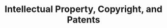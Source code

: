 ---
permalink: /modules/policy/copyright/
title: Intellectual Property, Copyright, and Patents
readings:
    - title: "Intellectual Property for CS Students"
      author: "CS Department at Duke University"
      year: 2002
      url: "https://courses.cs.duke.edu/cps182s/fall02/cscopyright/index.htm"
      note: "Background"

    - title: "Software Patent Debate"
      author: "Computer History Museum"
      year: 2011
      url: "https://www.youtube.com/watch?v=f6Dh5NjlZMk"
      note: "Watch"

    - title: "The 'broken patent system': how we got here and how to fix it"
      author: "Nilay Patel"
      year: 2012
      url: "https://www.theverge.com/2011/08/11/broken-patent-system"
      note: ""

    - title: "Misinterpreting Copyright—A Series of Errors"
      author: "Richard Stallman"
      year: 2021
      url: "https://www.gnu.org/philosophy/misinterpreting-copyright.html"
      note: ""
      
    - title: "America's broken digital copyright law is about to be challenged in court"
      author: "Cory Doctorow"
      year: 2016
      url: "https://www.theguardian.com/technology/2016/jul/21/digital-millennium-copyright-act-eff-supreme-court"
      note: ""

    - title: "The Internet Was Built on the Free Labor of Open Source Developers. Is That Sustainable?"
      author: "Daniel Oberhaus"
      year: 2019
      url: "https://www.vice.com/en/article/43zak3/the-internet-was-built-on-the-free-labor-of-open-source-developers-is-that-sustainable"
      note: "Skim"
---